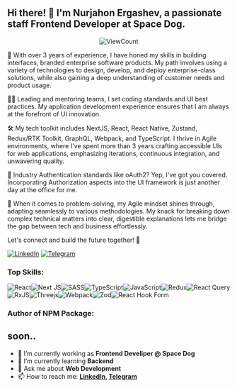 ## Hi there! 👋 I'm Nurjahon Ergashev, a passionate staff Frontend Developer at Space Dog. 

<p align="center">
  <img alt="ViewCount" src="https://views.whatilearened.today/views/github/NurjahonErgashevMe/NurjahonErgashevMe.svg" />
</p>

🚀 With over 3 years of experience, I have honed my skills in building interfaces, branded enterprise software products. My path involves using a variety of technologies to design, develop, and deploy enterprise-class solutions, while also gaining a deep understanding of customer needs and product usage.

👨‍🏭 Leading and mentoring teams, I set coding standards and UI best practices. My application development experience ensures that I am always at the forefront of UI innovation.

🛠️ My tech toolkit includes NextJS, React, React Native, Zustand, Redux/RTK Toolkit, GraphQL, Webpack, and TypeScript. I thrive in Agile environments, where I've spent more than 3 years crafting accessible UIs for web applications, emphasizing iterations, continuous integration, and unwavering quality.

🔐 Industry Authentication standards like oAuth2? Yep, I've got you covered. Incorporating Authorization aspects into the UI framework is just another day at the office for me.

🧠 When it comes to problem-solving, my Agile mindset shines through, adapting seamlessly to various methodologies. My knack for breaking down complex technical matters into clear, digestible explanations lets me bridge the gap between tech and business effortlessly.

Let's connect and build the future together! 🌟

[![LinkedIn](https://img.shields.io/badge/linkedin-%230077B5.svg?style=for-the-badge&logo=linkedin&logoColor=white)](https://www.linkedin.com/in/nurjahon-ergashev-me/)
[![Telegram](https://img.shields.io/badge/Telegram-2CA5E0?style=for-the-badge&logo=telegram&logoColor=white)](https://t.me/NurjahonErgashevMe)

### Top Skills:
![React](https://img.shields.io/badge/react-%2320232a.svg?style=for-the-badge&logo=react&logoColor=%2361DAFB)![Next JS](https://img.shields.io/badge/Next-black?style=for-the-badge&logo=next.js&logoColor=white)![SASS](https://img.shields.io/badge/SASS-hotpink.svg?style=for-the-badge&logo=SASS&logoColor=white)![TypeScript](https://img.shields.io/badge/typescript-%23007ACC.svg?style=for-the-badge&logo=typescript&logoColor=white)![JavaScript](https://img.shields.io/badge/javascript-%23323330.svg?style=for-the-badge&logo=javascript&logoColor=%23F7DF1E)![Redux](https://img.shields.io/badge/redux-%23593d88.svg?style=for-the-badge&logo=redux&logoColor=white)![React Query](https://img.shields.io/badge/-React%20Query-FF4154?style=for-the-badge&logo=react%20query&logoColor=white)![RxJS](https://img.shields.io/badge/rxjs-%23B7178C.svg?style=for-the-badge&logo=reactivex&logoColor=white)![Threejs](https://img.shields.io/badge/threejs-black?style=for-the-badge&logo=three.js&logoColor=white)![Webpack](https://img.shields.io/badge/webpack-%238DD6F9.svg?style=for-the-badge&logo=webpack&logoColor=black)![Zod](https://img.shields.io/badge/zod-%233068b7.svg?style=for-the-badge&logo=zod&logoColor=white)![React Hook Form](https://img.shields.io/badge/React%20Hook%20Form-%23EC5990.svg?style=for-the-badge&logo=reacthookform&logoColor=white)


### Author of NPM Package: 
soon..
---

- 🔭 I’m currently working as **Frontend Develiper @ Space Dog**
- 🌱 I’m currently learning **Backend**
- 💬 Ask me about **Web Development**
- 📫 How to reach me:
  **[LinkedIn](https://www.linkedin.com/in/nurjahon-ergashev-me), [Telegram](https://t.me/NurjahonErgashevMe)**
